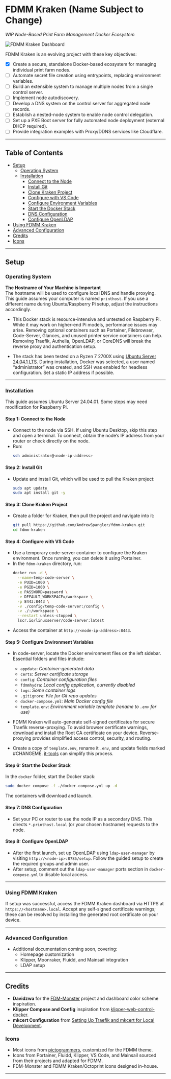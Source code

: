
# FDMM Kraken (Name Subject to Change)

*WIP Node-Based Print Farm Management Docker Ecosystem*

![FDMM Kraken Dashboard](https://raw.githubusercontent.com/AndrewSpangler/fdmm-kraken/refs/heads/main/docu/screenshot.png)

FDMM Kraken is an evolving project with these key objectives:
 - [x] Create a secure, standalone Docker-based ecosystem for managing individual print farm nodes.
 - [ ] Automate secret file creation using entrypoints, replacing environment variables.
 - [ ] Build an extensible system to manage multiple nodes from a single control server.
 - [ ] Implement node autodiscovery.
 - [ ] Develop a DNS system on the control server for aggregated node records.
 - [ ] Establish a nested-node system to enable node control delegation.
 - [ ] Set up a PXE Boot server for fully automated node deployment (external DHCP required).
 - [ ] Provide integration examples with Proxy/DDNS services like Cloudflare.

---

## Table of Contents

- [Setup](#setup)
  - [Operating System](#operating-system)
  - [Installation](#installation)
    - [Connect to the Node](#step-1-connect-to-the-node)
    - [Install Git](#step-2-install-git)
    - [Clone Kraken Project](#step-3-clone-kraken-project)
    - [Configure with VS Code](#step-4-configure-with-vs-code)
    - [Configure Environment Variables](#step-5-configure-environment-variables)
    - [Start the Docker Stack](#step-6-start-the-docker-stack)
    - [DNS Configuration](#step-7-dns-configuration)
    - [Configure OpenLDAP](#step-8-configure-openldap)
- [Using FDMM Kraken](#using-fdmm-kraken)
- [Advanced Configuration](#advanced-configuration)
- [Credits](#credits)
- [Icons](#icons)

---

## Setup

### Operating System

**The Hostname of Your Machine is Important**  
The hostname will be used to configure local DNS and handle proxying. This guide assumes your computer is named `printhost`. If you use a different name during Ubuntu/Raspberry Pi setup, adjust the instructions accordingly.

 - This Docker stack is resource-intensive and untested on Raspberry Pi. While it may work on higher-end Pi models, performance issues may arise. Removing optional containers such as Portainer, Filebrowser, Code-Server, Glances, and unused printer service containers can help. Removing Traefik, Authelia, OpenLDAP, or CoreDNS will break the reverse proxy and authentication setup.

 - The stack has been tested on a Ryzen 7 2700X using [Ubuntu Server 24.04.1 LTS](https://ubuntu.com/download/server). During installation, Docker was selected, a user named “administrator” was created, and SSH was enabled for headless configuration. Set a static IP address if possible.

---

### Installation

This guide assumes Ubuntu Server 24.04.01. Some steps may need modification for Raspberry Pi.

#### Step 1: Connect to the Node
 - Connect to the node via SSH. If using Ubuntu Desktop, skip this step and open a terminal. To connect, obtain the node’s IP address from your router or check directly on the node.
 - Run:  
   ```bash
   ssh administrator@<node-ip-address>
   ```

#### Step 2: Install Git
 - Update and install Git, which will be used to pull the Kraken project:
   ```bash
   sudo apt update
   sudo apt install git -y
   ```

#### Step 3: Clone Kraken Project
 - Create a folder for Kraken, then pull the project and navigate into it:
   ```bash
   git pull https://github.com/AndrewSpangler/fdmm-kraken.git
   cd fdmm-kraken
   ```

#### Step 4: Configure with VS Code
 - Use a temporary code-server container to configure the Kraken environment. Once running, you can delete it using Portainer.
 - In the `fdmm-kraken` directory, run:
   ```bash
   docker run -d \
     --name=temp-code-server \
     -e PUID=1000 \
     -e PGID=1000 \
     -e PASSWORD=password \
     -e DEFAULT_WORKSPACE=/workspace \
     -p 8443:8443 \
     -v ./config/temp-code-server:/config \
     -v ./:/workspace \
     --restart unless-stopped \
     lscr.io/linuxserver/code-server:latest
   ```
 - Access the container at `http://<node-ip-address>:8443`.

#### Step 5: Configure Environment Variables
 - In code-server, locate the Docker environment files on the left sidebar. Essential folders and files include:
    - `appdata`: *Container-generated data*
    - `certs`: *Server certificate storage*
    - `config`: *Container configuration files*
    - `fdmmhydra`: *Local config application, currently disabled*
    - `logs`: *Some container logs*
    - `.gitignore`: *File for Git repo updates*
    - `docker-compose.yml`: *Main Docker config file*
    - `template.env`: *Environment variable template (rename to `.env` for use)*

 - FDMM Kraken will auto-generate self-signed certificates for secure Traefik reverse-proxying. To avoid browser certificate warnings, download and install the Root CA certificate on your device. Reverse-proxying provides simplified access control, security, and routing.

 - Create a copy of `template.env`, rename it `.env`, and update fields marked #CHANGEME. [it-tools](https://it-tools.tech/token-generator) can simplify this process.

#### Step 6: Start the Docker Stack
In the `docker` folder, start the Docker stack:
```bash
sudo docker compose -f ./docker-compose.yml up -d
```
The containers will download and launch.

#### Step 7: DNS Configuration
 - Set your PC or router to use the node IP as a secondary DNS. This directs `*.printhost.local` (or your chosen hostname) requests to the node.

#### Step 8: Configure OpenLDAP
 - After the first launch, set up OpenLDAP using `ldap-user-manager` by visiting `http://<node-ip>:8785/setup`. Follow the guided setup to create the required groups and admin user.
 - After setup, comment out the `ldap-user-manager` ports section in `docker-compose.yml` to disable local access.

---

### Using FDMM Kraken

If setup was successful, access the FDMM Kraken dashboard via HTTPS at `https://<hostname>.local`. Accept any self-signed certificate warnings; these can be resolved by installing the generated root certificate on your device.

---

### Advanced Configuration
 - Additional documentation coming soon, covering:
   - Homepage customization
   - Klipper, Moonraker, Fluidd, and Mainsail integration
   - LDAP setup

---

## Credits

 - **Davidzwa** for the [FDM-Monster](https://github.com/fdm-monster/fdm-monster) project and dashboard color scheme inspiration.
 - **Klipper Compose and Config** inspiration from [klipper-web-control-docker](https://github.com/dimalo/klipper-web-control-docker).
 - **mkcert Configuration** from [Setting Up Traefik and mkcert for Local Development](https://dev.to/agusrdz/setting-up-traefik-and-mkcert-for-local-development-48j5).

### Icons
 - Most icons from [pictogrammers](https://pictogrammers.com/), customized for the FDMM theme.
 - Icons from Portainer, Fluidd, Klipper, VS Code, and Mainsail sourced from their projects and adapted for FDMM.
 - FDM-Monster and FDMM Kraken/Octoprint icons designed in-house.

---